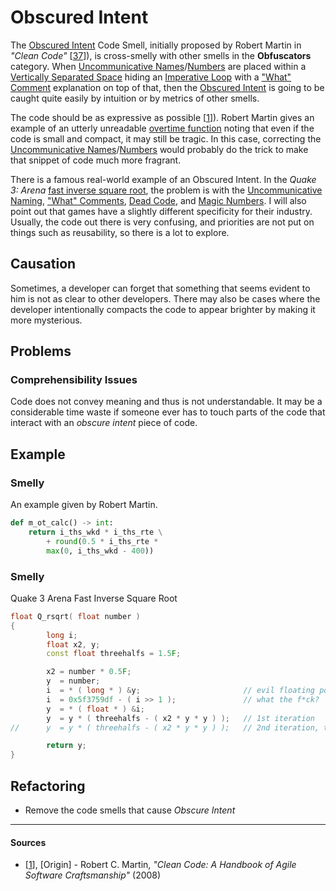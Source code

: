 # Obscured Intent

The [Obscured Intent](./obscured-intent.md) Code Smell, initially proposed by Robert Martin in _"Clean Code"_ [[37](#sources)]), is cross-smelly with other smells in the **Obfuscators** category. When [Uncommunicative Names](./uncommunicative-name.md)/[Numbers](./magic-number.md) are placed within a [Vertically Separated Space](./vertical-separation.md) hiding an [Imperative Loop](./imperative-loops.md) with a ["What" Comment](./what-comment.md) explanation on top of that, then the [Obscured Intent](./obscured-intent.md) is going to be caught quite easily by intuition or by metrics of other smells.

The code should be as expressive as possible [[1](#sources)]). Robert Martin gives an example of an utterly unreadable [overtime function](#Obscured-Intent) noting that even if the code is small and compact, it may still be tragic. In this case, correcting the [Uncommunicative Names](./uncommunicative-name.md)/[Numbers](./magic-number.md) would probably do the trick to make that snippet of code much more fragrant.

There is a famous real-world example of an Obscured Intent. In the _Quake 3: Arena_ [fast inverse square root](#example-1), the problem is with the [Uncommunicative Naming](./uncommunicative-name.md), ["What" Comments](./what-comment.md), [Dead Code](./dead-code.md), and [Magic Numbers](./magic-number.md). I will also point out that games have a slightly different specificity for their industry. Usually, the code out there is very confusing, and priorities are not put on things such as reusability, so there is a lot to explore.

## Causation

Sometimes, a developer can forget that something that seems evident to him is not as clear to other developers. There may also be cases where the developer intentionally compacts the code to appear brighter by making it more mysterious.

## Problems

### **Comprehensibility Issues**

Code does not convey meaning and thus is not understandable. It may be a considerable time waste if someone ever has to touch parts of the code that interact with an _obscure intent_ piece of code.

## Example



### Smelly

An example given by Robert Martin.

```py
def m_ot_calc() -> int:
    return i_ths_wkd * i_ths_rte \
        + round(0.5 * i_ths_rte *
        max(0, i_ths_wkd - 400))
```





### Smelly

Quake 3 Arena Fast Inverse Square Root

```c++
float Q_rsqrt( float number )
{
        long i;
        float x2, y;
        const float threehalfs = 1.5F;

        x2 = number * 0.5F;
        y  = number;
        i  = * ( long * ) &y;                       // evil floating point bit level hacking
        i  = 0x5f3759df - ( i >> 1 );               // what the f*ck?
        y  = * ( float * ) &i;
        y  = y * ( threehalfs - ( x2 * y * y ) );   // 1st iteration
//      y  = y * ( threehalfs - ( x2 * y * y ) );   // 2nd iteration, this can be removed

        return y;
}
```



## Refactoring

- Remove the code smells that cause _Obscure Intent_

---

#### Sources

- [[1](#sources)], [Origin] - Robert C. Martin, _"Clean Code: A Handbook of Agile Software Craftsmanship"_ (2008)
